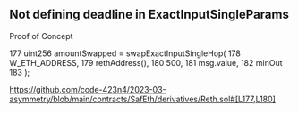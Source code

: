 ## Not defining deadline in ExactInputSingleParams 


Proof of Concept

  177        uint256 amountSwapped = swapExactInputSingleHop(
  178                        W_ETH_ADDRESS,
  179                        rethAddress(),
  180                        500,
  181                        msg.value,
  182                        minOut
  183                    );



https://github.com/code-423n4/2023-03-asymmetry/blob/main/contracts/SafEth/derivatives/Reth.sol#[L177,L180]
